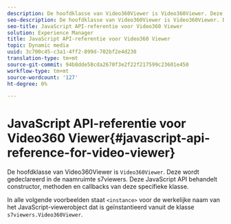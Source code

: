 ```yaml
---
description: De hoofdklasse van Video360Viewer is Video360Viewer. Deze wordt gedeclareerd in de naamruimte s7viewers. Deze JavaScript API behandelt constructor, methoden en callbacks van deze specifieke klasse.
seo-description: De hoofdklasse van Video360Viewer is Video360Viewer. Deze wordt gedeclareerd in de naamruimte s7viewers. Deze JavaScript API behandelt constructor, methoden en callbacks van deze specifieke klasse.
seo-title: JavaScript API-referentie voor Video360 Viewer
solution: Experience Manager
title: JavaScript API-referentie voor Video360 Viewer
topic: Dynamic media
uuid: 3c700c45-c3a1-4ff2-899d-702bf2e4d230
translation-type: tm+mt
source-git-commit: 94b8dde58cda2670f3e2f22f217599c23601e450
workflow-type: tm+mt
source-wordcount: '127'
ht-degree: 0%

---
```



# JavaScript API-referentie voor Video360 Viewer{#javascript-api-reference-for-video-viewer}

De hoofdklasse van Video360Viewer is `Video360Viewer`. Deze wordt gedeclareerd in de naamruimte s7viewers. Deze JavaScript API behandelt constructor, methoden en callbacks van deze specifieke klasse.

In alle volgende voorbeelden staat `<instance>` voor de werkelijke naam van het JavaScript-viewerobject dat is geïnstantieerd vanuit de klasse `s7viewers.Video360Viewer`.
